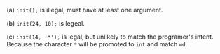 (a) `init();` is illegal, must have at least one argument.

(b) `init(24, 10);` is legeal.

(c) `init(14, '*');` is legal, but unlikely to match the programer's intent. Because the character `*` will be promoted to `int` and match `wd`.

